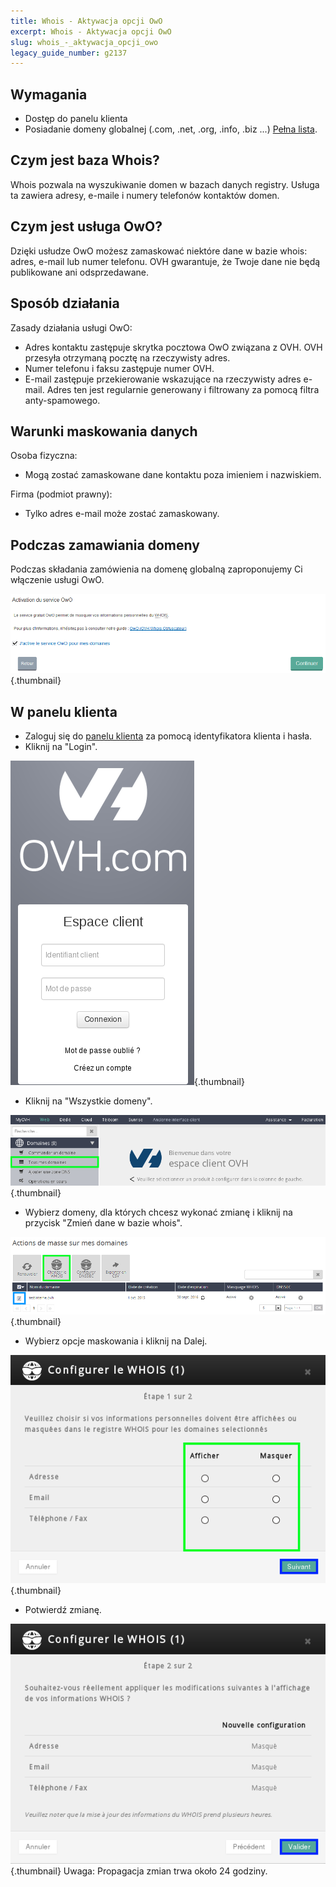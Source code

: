```yaml
---
title: Whois - Aktywacja opcji OwO
excerpt: Whois - Aktywacja opcji OwO
slug: whois_-_aktywacja_opcji_owo
legacy_guide_number: g2137
---
```



## Wymagania

- Dostęp do panelu klienta
- Posiadanie domeny globalnej (.com, .net, .org, .info, .biz ...) [Pełna lista](https://www.ovh.pl/domeny/).




## Czym jest baza Whois?
Whois pozwala na wyszukiwanie domen w bazach danych registry. Usługa ta zawiera adresy, e-maile i numery telefonów kontaktów domen.


## Czym jest usługa OwO?
Dzięki usłudze OwO możesz zamaskować niektóre dane w bazie whois: adres, e-mail lub numer telefonu. 
OVH gwarantuje, że Twoje dane nie będą publikowane ani odsprzedawane.


## Sposób działania
Zasady działania usługi OwO:


- Adres kontaktu zastępuje skrytka pocztowa OwO związana z OVH. OVH przesyła otrzymaną pocztę na rzeczywisty adres. 
- Numer telefonu i faksu zastępuje numer OVH.
- E-mail zastępuje przekierowanie wskazujące na rzeczywisty adres e-mail. Adres ten jest regularnie generowany i filtrowany za pomocą filtra anty-spamowego.




## Warunki maskowania danych
Osoba fizyczna:

- Mogą zostać zamaskowane dane kontaktu poza imieniem i nazwiskiem.


Firma (podmiot prawny):

- Tylko adres e-mail może zostać zamaskowany.




## Podczas zamawiania domeny
Podczas składania zamówienia na domenę globalną zaproponujemy Ci włączenie usługi OwO.

![](images/img_3976.jpg){.thumbnail}


## W panelu klienta

- Zaloguj się do [panelu klienta](https://www.ovh.com/manager/web) za pomocą identyfikatora klienta i hasła. 
- Kliknij na "Login".



![](images/img_3971.jpg){.thumbnail}

- Kliknij na "Wszystkie domeny".



![](images/img_3972.jpg){.thumbnail}

- Wybierz domeny, dla których chcesz wykonać zmianę i kliknij na przycisk "Zmień dane w bazie whois".



![](images/img_3973.jpg){.thumbnail}

- Wybierz opcje maskowania i kliknij na Dalej.



![](images/img_3974.jpg){.thumbnail}

- Potwierdź zmianę.



![](images/img_3975.jpg){.thumbnail}
Uwaga: Propagacja zmian trwa około 24 godziny.

